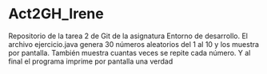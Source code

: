 # Act2GH_Irene
Repositorio de la tarea 2 de Git de la asignatura Entorno de desarrollo.
El archivo ejercicio.java genera 30 números aleatorios del 1 al 10 y los muestra por pantalla. También muestra cuantas veces se repite cada número.
Y al final el programa imprime por pantalla una verdad